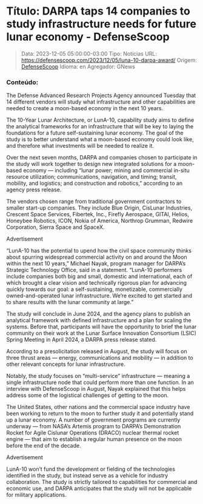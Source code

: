 # Título: DARPA taps 14 companies to study infrastructure needs for future lunar economy - DefenseScoop

>Data: 2023-12-05 05:00:00-03:00
>Tipo: Notícias
>URL: https://defensescoop.com/2023/12/05/luna-10-darpa-award/
>Origem: [DefenseScoop](https://defensescoop.com)
>Idioma: en
>Agregador: GNews

### Conteúdo:

The Defense Advanced Research Projects Agency announced Tuesday that 14 different vendors will study what infrastructure and other capabilities are needed to create a moon-based economy in the next 10 years.

The 10-Year Lunar Architecture, or LunA-10, capability study aims to define the analytical frameworks for an infrastructure that will be key to laying the foundations for a future self-sustaining lunar economy. The goal of the study is to better understand what a moon-based economy could look like, and therefore what investments will be needed to realize it.

Over the next seven months, DARPA and companies chosen to participate in the study will work together to design new integrated solutions for a moon-based economy — including “lunar power; mining and commercial in-situ resource utilization; communications, navigation, and timing; transit, mobility, and logistics; and construction and robotics,” according to an agency press release.

The vendors chosen range from traditional government contractors to smaller start-up companies. They include Blue Origin, CisLunar Industries, Crescent Space Services, Fibertek, Inc., Firefly Aerospace, GITAI, Helios, Honeybee Robotics, ICON, Nokia of America, Northrop Grumman, Redwire Corporation, Sierra Space and SpaceX.

Advertisement

“LunA-10 has the potential to upend how the civil space community thinks about spurring widespread commercial activity on and around the Moon within the next 10 years,” Michael Nayak, program manager for DARPA’s Strategic Technology Office, said in a statement. “LunA-10 performers include companies both big and small, domestic and international, each of which brought a clear vision and technically rigorous plan for advancing quickly towards our goal: a self-sustaining, monetizable, commercially owned-and-operated lunar infrastructure. We’re excited to get started and to share results with the lunar community at large.”

The study will conclude in June 2024, and the agency plans to publish an analytical framework with defined infrastructure and a plan for scaling the systems. Before that, participants will have the opportunity to brief the lunar community on their work at the Lunar Surface Innovation Consortium (LSIC) Spring Meeting in April 2024, a DARPA press release stated.

According to a presolicitation released in August, the study will focus on three thrust areas — energy, communications and mobility — in addition to other relevant concepts for lunar infrastructure.

Notably, the study focuses on “multi-service” infrastructure — meaning a single infrastructure node that could perform more than one function. In an interview with DefenseScoop in August, Nayak explained that this helps address some of the logistical challenges of getting to the moon.

The United States, other nations and the commercial space industry have been working to return to the moon to further study it and potentially stand up a lunar economy. A number of government programs are currently underway — from NASA’s Artemis program to DARPA’s Demonstration Rocket for Agile Cislunar Operations (DRACO) nuclear thermal rocket engine — that aim to establish a regular human presence on the moon before the end of the decade.

Advertisement

LunA-10 won’t fund the development or fielding of the technologies identified in the study, but instead serve as a vehicle for industry collaboration. The study is strictly tailored to capabilities for commercial and economic use, and DARPA anticipates that the study will not be applicable for military applications.
